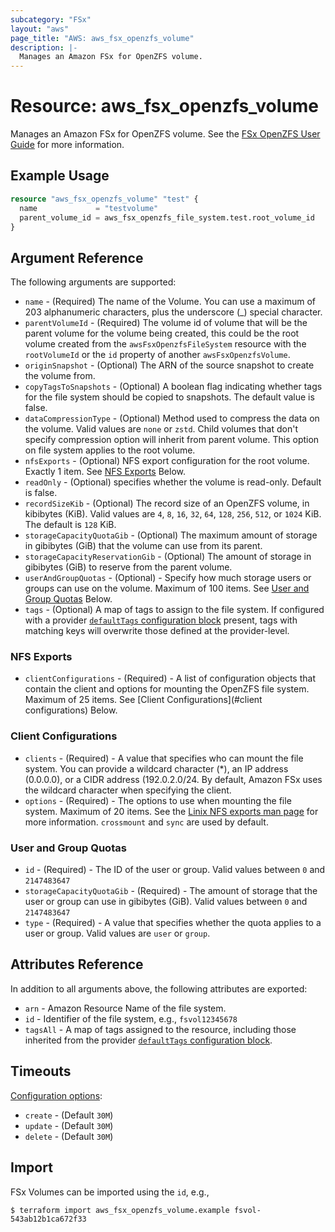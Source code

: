 ```yaml
---
subcategory: "FSx"
layout: "aws"
page_title: "AWS: aws_fsx_openzfs_volume"
description: |-
  Manages an Amazon FSx for OpenZFS volume.
---
```


# Resource: aws_fsx_openzfs_volume

Manages an Amazon FSx for OpenZFS volume.
See the [FSx OpenZFS User Guide](https://docs.aws.amazon.com/fsx/latest/OpenZFSGuide/what-is-fsx.html) for more information.

## Example Usage

```terraform
resource "aws_fsx_openzfs_volume" "test" {
  name             = "testvolume"
  parent_volume_id = aws_fsx_openzfs_file_system.test.root_volume_id
}
```

## Argument Reference

The following arguments are supported:

* `name` - (Required) The name of the Volume. You can use a maximum of 203 alphanumeric characters, plus the underscore (_) special character.
* `parentVolumeId` - (Required) The volume id of volume that will be the parent volume for the volume being created, this could be the root volume created from the `awsFsxOpenzfsFileSystem` resource with the `rootVolumeId` or the `id` property of another `awsFsxOpenzfsVolume`.
* `originSnapshot` - (Optional) The ARN of the source snapshot to create the volume from.
* `copyTagsToSnapshots` - (Optional) A boolean flag indicating whether tags for the file system should be copied to snapshots. The default value is false.
* `dataCompressionType` - (Optional) Method used to compress the data on the volume. Valid values are `none` or `zstd`. Child volumes that don't specify compression option will inherit from parent volume. This option on file system applies to the root volume.
* `nfsExports` - (Optional) NFS export configuration for the root volume. Exactly 1 item. See [NFS Exports](#nfs-exports) Below.
* `readOnly` - (Optional) specifies whether the volume is read-only. Default is false.
* `recordSizeKib` - (Optional) The record size of an OpenZFS volume, in kibibytes (KiB). Valid values are `4`, `8`, `16`, `32`, `64`, `128`, `256`, `512`, or `1024` KiB. The default is `128` KiB.
* `storageCapacityQuotaGib`  - (Optional) The maximum amount of storage in gibibytes (GiB) that the volume can use from its parent.
* `storageCapacityReservationGib`  - (Optional) The amount of storage in gibibytes (GiB) to reserve from the parent volume.
* `userAndGroupQuotas` - (Optional) - Specify how much storage users or groups can use on the volume. Maximum of 100 items. See [User and Group Quotas](#user-and-group-quotas) Below.
* `tags` - (Optional) A map of tags to assign to the file system. If configured with a provider [`defaultTags` configuration block](https://registry.terraform.io/providers/hashicorp/aws/latest/docs#default_tags-configuration-block) present, tags with matching keys will overwrite those defined at the provider-level.

### NFS Exports

* `clientConfigurations` - (Required) - A list of configuration objects that contain the client and options for mounting the OpenZFS file system. Maximum of 25 items. See [Client Configurations](#client configurations) Below.

### Client Configurations

* `clients` - (Required) - A value that specifies who can mount the file system. You can provide a wildcard character (*), an IP address (0.0.0.0), or a CIDR address (192.0.2.0/24. By default, Amazon FSx uses the wildcard character when specifying the client.
* `options` - (Required) -  The options to use when mounting the file system. Maximum of 20 items. See the [Linix NFS exports man page](https://linux.die.net/man/5/exports) for more information. `crossmount` and `sync` are used by default.

### User and Group Quotas

* `id` - (Required) - The ID of the user or group. Valid values between `0` and `2147483647`
* `storageCapacityQuotaGib` - (Required) - The amount of storage that the user or group can use in gibibytes (GiB). Valid values between `0` and `2147483647`
* `type` - (Required) - A value that specifies whether the quota applies to a user or group. Valid values are `user` or `group`.

## Attributes Reference

In addition to all arguments above, the following attributes are exported:

* `arn` - Amazon Resource Name of the file system.
* `id` - Identifier of the file system, e.g., `fsvol12345678`
* `tagsAll` - A map of tags assigned to the resource, including those inherited from the provider [`defaultTags` configuration block](https://registry.terraform.io/providers/hashicorp/aws/latest/docs#default_tags-configuration-block).

## Timeouts

[Configuration options](https://developer.hashicorp.com/terraform/language/resources/syntax#operation-timeouts):

* `create` - (Default `30M`)
* `update` - (Default `30M`)
* `delete` - (Default `30M`)

## Import

FSx Volumes can be imported using the `id`, e.g.,

```
$ terraform import aws_fsx_openzfs_volume.example fsvol-543ab12b1ca672f33
```

<!-- cache-key: cdktf-0.17.0-pre.15 input-b6506a6ef71f6e406e074b8759386e3138463c51bcbe5051d08a8851410b32a6 -->